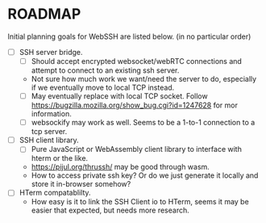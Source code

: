 # ROADMAP 

Initial planning goals for WebSSH are listed below. (in no particular order)

- [ ] SSH server bridge. 
    - [ ] Should accept encrypted websocket/webRTC connections and attempt to connect to an existing ssh server.
    *  Not sure how much work we want/need the server to do, especially if we eventually move to local TCP instead.
    - [ ] May eventually replace with local TCP socket.  Follow https://bugzilla.mozilla.org/show_bug.cgi?id=1247628 for mor information.
    - [ ] websockify may work as well.  Seems to be a 1-to-1 connection to a tcp server.
- [ ] SSH client library.
    - [ ] Pure JavaScript or WebAssembly client library to interface with hterm or the like.
    *  https://pijul.org/thrussh/ may be good through wasm.
    *  How to access private ssh key? Or do we just generate it locally and store it in-browser somehow?
- [ ] HTerm compatablilty.
    *  How easy is it to link the SSH Client io to HTerm, seems it may be easier that expected, but needs more research.

